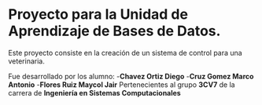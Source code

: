 # Proyecto para la Unidad de Aprendizaje de Bases de Datos.

Este proyecto consiste en la creación de un sistema de control para una veterinaria.

Fue desarrollado por los alumno:
-**Chavez Ortiz Diego**
-**Cruz Gomez Marco Antonio**
-**Flores Ruiz Maycol Jair**
Pertenecientes al grupo **3CV7** de la carrera de **Ingeniería en Sistemas Computacionales**